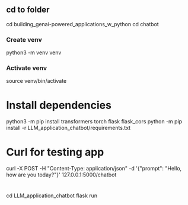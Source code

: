 ## cd to folder
cd building_genai-powered_applications_w_python
cd chatbot

### Create venv
python3 -m venv venv

### Activate venv
source venv/bin/activate

# Install dependencies
python3 -m pip install transformers torch flask flask_cors
python -m pip install -r LLM_application_chatbot/requirements.txt

# Curl for testing app
curl -X POST -H "Content-Type: application/json" -d '{"prompt": "Hello, how are you today?"}' 127.0.0.1:5000/chatbot

# 
cd LLM_application_chatbot
flask run